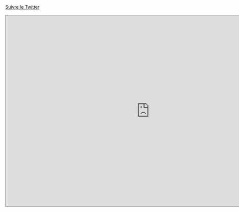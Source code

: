 <html>
<body><a href="https://twitter.com/Swing_in_Paris">Suivre le Twitter</a>
<br><br>
<iframe src="https://calendar.google.com/calendar/b/5/embed?height=600&amp;wkst=1&amp;bgcolor=%23ffffff&amp;ctz=Europe%2FParis&amp;src=aW5zd2luZ3dldHJ1c3RAZ21haWwuY29t&amp;color=%23039BE5&amp;showTz=1&amp;showCalendars=0" style="border:solid 1px #777" width="900" height="600" frameborder="0" scrolling="no"></iframe>

<br><br>
<script type="text/javascript" src="https://signup.ymlp.com/signup.js?id=gqqhqmegmgj"></script>
</body></html>